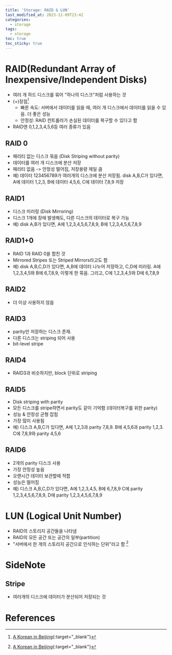 ```yaml
---
title: 'Storage: RAID & LUN'
last_modified_at: 2023-11-09T23:42
categories:
  - storage
tags:
  - storage
toc: true
toc_sticky: true
---
```



# RAID(Redundant Array of Inexpensive/Independent Disks)
- 여러 개 하드 디스크를 묶어 "하나의 디스크"처럼 사용하는 것 
- (+)장점[^fn1]
  - 빠른 속도: 서버에서 데이터를 읽을 때, 여러 개 디스크에서 데이터를 읽을 수 있음. 더 좋은 성능
  - 안정성: RAID 컨트롤러가 손실된 데이터를 복구할 수 있다고 함
- RAID엔  0,1,2,3,4,5,6등 여러 종류가 있음

## RAID 0
- 패리티 없는 디스크 묶음 (Disk Striping without parity)
- 데이터를 여러 개 디스크에 분산 저장
- 패리티 없음 -> 안정성 떨어짐, 저장용량 제일 큼
- 예) 데이터 123456789가 여러개의 디스크에 분산 저장됨. disk A,B,C가 있다면, A에 데이터 1,2,3, B에 데이터 4,5,6, C에 데이터 7,8,9 저장

## RAID1
- 디스크 미러링 (Disk Mirroring)
- 디스크 1개에 장애 발생해도, 다른 디스크의 데이터로 복구 가능 
- 예) disk A,B가 있다면, A에 1,2,3,4,5,6,7,8,9, B에 1,2,3,4,5,6,7,8,9

## RAID1+0
- RAID 1과 RAID 0을 합친 것
- Mirrored Stripes 또는 Striped Mirrors라고도 함
- 예) disk A,B,C,D가 있다면, A,B에 데이터 나누어 저장하고, C,D에 미러링. 
  A에 1,2,3,4,5와 B에 6,7,8,9, 이렇게 한 묶음. 그리고, C에 1,2,3,4,5와 D에 6,7,8,9

## RAID2
- 더 이상 사용하지 않음

## RAID3
- parity만 저장하는 디스크 존재.
- 다른 디스크는 striping 되어 사용
- bit-level stripe

## RAID4
- RAID3과 비슷하지만, block 단위로 striping

## RAID5
- Disk striping with parity
- 모든 디스크를 stripe하면서 parity도 같이 기억함 (데이터복구를 위한 parity)
- 성능 & 안정성 균형 잡힘
- 가장 많이 사용됨
- 예) 디스크 A,B,C가 있다면, A에 1,2,3과 parity 7,8,9. B에 4,5,6과 parity 1,2,3. C에 7,8,9와 parity 4,5,6

## RAID6
- 2개의 parity 디스크 사용
- 가장 안정성 높음
- 오랜시간 데이터 보관할때 적합
- 성능은 떨어짐
- 예) 디스크 A,B,C,D가 있다면, A에 1,2,3,4,5, B에 6,7,8,9 C에 parity 1,2,3,4,5,6,7,8,9, D에 parity 1,2,3,4,5,6,7,8,9

# LUN (Logical Unit Number)
- RAID의 스토리지 공간들을 나타냄 
- RAID의 모든 공간 또는 공간의 일부(partition)
- "서버에서 한 개의 스토리지 공간으로 인식하는 단위"라고 함 [^fn1]

# SideNote
## Stripe
- 여러개의 디스크에 데이터가 분산되어 저장되는 것


# References
[^fn1]: [A Korean in Beijing](https://koreaninbeijing.tistory.com/417){:target="_blank"}
[^fn2]: [1nfra IT Blog: LUN(Logical Unit Number)이란](https://blog.1nfra.kr/226){:target="_blank"}
